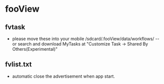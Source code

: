 # fooView
## fvtask
  - please move these into your mobile /sdcard/.fooView/data/workflows/ 
  --or search and download MyTasks at "Customize Task -> Shared By Others(Experimental)"
## fvlist.txt 
  - automatic close the advertisement when app start.
